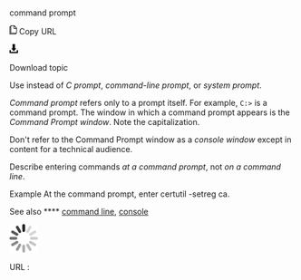# 

command prompt

![Copy URL](media/command-prompt/Copy.png)
Copy URL

![Download](media/command-prompt/Download.png)

Download topic

Use instead of *C prompt*, *command-line prompt*, or *system prompt*.

*Command prompt* refers only to a prompt itself. For example, `C:>` is a command prompt. The window in which a command prompt appears is the *Command Prompt window*. Note the capitalization.

Don't refer to the Command Prompt window as a *console window* except in content for a technical audience.

Describe entering commands *at a command prompt*, not *on a command line*.

Example At the command prompt, enter certutil -setreg ca.

See also **** [command line](https://worldready.cloudapp.net/Styleguide/Read?id=2700&topicid=33561), [console](https://worldready.cloudapp.net/Styleguide/Read?id=2700&topicid=33563)

![In progress](media/command-prompt/activity-large.gif)

URL :
